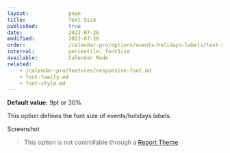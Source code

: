 ```yaml
---
layout:             page
title:              Text Size
published:          true
date:               2022-07-26
modified:           2022-07-26
order:              /calendar-pro/options/events-holidays-labels/text-size
internal:           percentile, fontSize
available:          Calendar Mode
related:
    - /calendar-pro/features/responsive-font.md
    - font-family.md
    - font-style.md
---
```

**Default value:** 9pt or 30%

This option defines the font size of events/holidays labels.  

<todo>Screenshot</todo>

> This option is not controllable through a [Report Theme](../../features/themes.md).